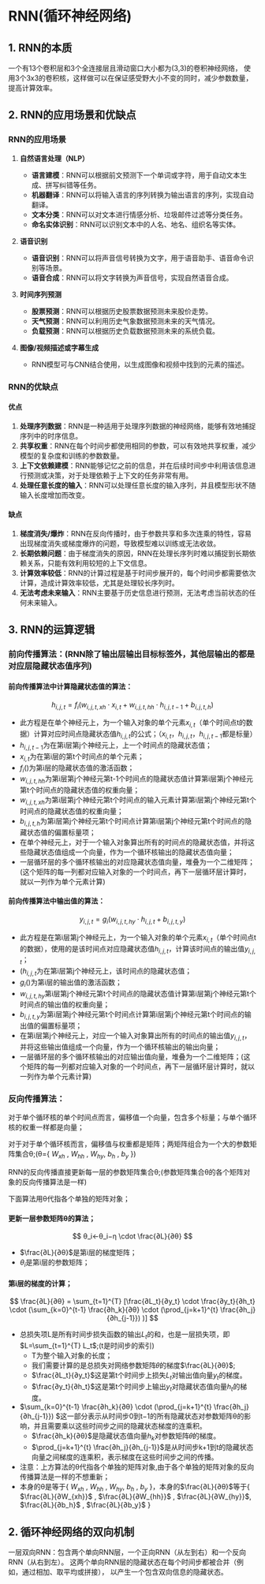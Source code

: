 # RNN(循环神经网络)

## 1. RNN的本质

一个有13个卷积层和3个全连接层且滑动窗口大小都为(3,3)的卷积神经网络，
使用3个3x3的卷积核，这样做可以在保证感受野大小不变的同时，减少参数数量，提高计算效率。

## 2. RNN的应用场景和优缺点

### RNN的应用场景

1. **自然语言处理（NLP）**

   - **语言建模**：RNN可以根据前文预测下一个单词或字符，用于自动文本生成、拼写纠错等任务。
   - **机器翻译**：RNN可以将输入语言的序列转换为输出语言的序列，实现自动翻译。
   - **文本分类**：RNN可以对文本进行情感分析、垃圾邮件过滤等分类任务。
   - **命名实体识别**：RNN可以识别文本中的人名、地名、组织名等实体。
2. **语音识别**

   - **语音识别**：RNN可以将声音信号转换为文字，用于语音助手、语音命令识别等场景。
   - **语音合成**：RNN可以将文字转换为声音信号，实现自然语音合成。
3. **时间序列预测**

   - **股票预测**：RNN可以根据历史股票数据预测未来股价走势。
   - **天气预测**：RNN可以利用历史气象数据预测未来的天气情况。
   - **负载预测**：RNN可以根据历史负载数据预测未来的系统负载。
4. **图像/视频描述或字幕生成**

   - RNN模型可与CNN结合使用，以生成图像和视频中找到的元素的描述。

### RNN的优缺点

#### 优点

1. **处理序列数据**：RNN是一种适用于处理序列数据的神经网络，能够有效地捕捉序列中的时序信息。
2. **共享权重**：RNN在每个时间步都使用相同的参数，可以有效地共享权重，减少模型的复杂度和训练的参数数量。
3. **上下文依赖建模**：RNN能够记忆之前的信息，并在后续时间步中利用该信息进行预测或决策，对于处理依赖于上下文的任务非常有用。
4. **处理任意长度的输入**：RNN可以处理任意长度的输入序列，并且模型形状不随输入长度增加而改变。

#### 缺点

1. **梯度消失/爆炸**：RNN在反向传播时，由于参数共享和多次连乘的特性，容易出现梯度消失或梯度爆炸的问题，导致模型难以训练或无法收敛。
2. **长期依赖问题**：由于梯度消失的原因，RNN在处理长序列时难以捕捉到长期依赖关系，只能有效利用较短的上下文信息。
3. **计算效率较低**：RNN的计算过程是基于时间步展开的，每个时间步都需要依次计算，造成计算效率较低，尤其是处理较长序列时。
4. **无法考虑未来输入**：RNN主要基于历史信息进行预测，无法考虑当前状态的任何未来输入。

## 3. RNN的运算逻辑

### 前向传播算法：(RNN除了输出层输出目标标签外，其他层输出的都是对应层隐藏状态值序列)

#### 前向传播算法中计算隐藏状态值的算法：

$$
h_{i,j,t}=f_i(w_{i,j,t,xh} \cdot x_{i,t} + w_{i,j,t,hh} \cdot h_{i,j,t-1}+b_{i,j,t,h})
$$

- 此方程是在单个神经元上，为一个输入对象的单个元素$x_{i,t}$（单个时间点t的数据）计算对应时间点隐藏状态值$h_{i,j,t}$的公式；（$x_{i,t}，h_{i,j,t}，h_{i,j,t-1}$都是标量）
- $h_{i,j,t-1}$为在第i层第j个神经元上，上一个时间点的隐藏状态值；
- $x_{i,t}$为在第i层的第t个时间点的单个元素；
- $f_i()$为第i层的隐藏状态值的激活函数；
- $w_{i,j,t,hh}$为第i层第j个神经元第t-1个时间点的隐藏状态值计算第i层第j个神经元第t个时间点的隐藏状态值的权重向量；
- $w_{i,j,t,xh}$为第i层第j个神经元第t个时间点的输入元素计算第i层第j个神经元第t个时间点的隐藏状态值的权重向量；
- $b_{i,j,t,h}$为第i层第j个神经元第t个时间点计算第i层第j个神经元第t个时间点的隐藏状态值的偏置标量项；
- 在单个神经元上，对于一个输入对象算出所有的时间点的隐藏状态值，并将这些隐藏状态值组成一个向量，作为一个循环核输出的隐藏状态值向量；
- 一层循环层的多个循环核输出的对应隐藏状态值向量，堆叠为一个二维矩阵；(这个矩阵的每一列都对应输入对象的一个时间点，再下一层循环层计算时，就以一列作为单个元素计算)

#### 前向传播算法中输出值的算法：

$$
y_{i,j,t}=g_i(w_{i,j,t,hy} \cdot h_{i,j,t} + b_{i,j,t,y})
$$

- 此方程是在第i层第j个神经元上，为一个输入对象的单个元素$x_{i,t}$（单个时间点t的数据），使用的是该时间点对应隐藏状态值$h_{i,j,t}$，计算该时间点的输出值$y_{i,j,t}$；
- $(h_{i,j,t}$为在第i层第j个神经元上，该时间点的隐藏状态值；
- $g_i()$为第i层的输出值的激活函数；
- $w_{i,j,t,hy}$第i层第j个神经元第t个时间点的隐藏状态值计算第i层第j个神经元第t个时间点的输出值的权重向量；
- $b_{i,j,t,y}$为第i层第j个神经元第t个时间点计算第i层第j个神经元第t个时间点的输出值的偏置标量项；
- 在第i层第j个神经元上，对应一个输入对象算出所有的时间点的输出值$y_{i,j,t}$，并将这些输出值组成一个向量，作为一个循环核输出的输出向量；
- 一层循环层的多个循环核输出的对应输出值向量，堆叠为一个二维矩阵；(这个矩阵的每一列都对应输入对象的一个时间点，再下一层循环层计算时，就以一列作为单个元素计算)

### 反向传播算法：

对于单个循环核的单个时间点而言，偏移值一个向量，包含多个标量；与单个循环核的权重一样都是向量；

对于对于单个循环核而言，偏移值与权重都是矩阵；两矩阵组合为一个大的参数矩阵集合θ;(θ={ $W_{xh}$ , $W_{hh}$ , $W_{hy}$, $b_h$ , $b_y$ })

RNN的反向传播直接更新每一层的参数矩阵集合θ;(参数矩阵集合θ的各个矩阵对象的反向传播算法是一样)

下面算法用θ代指各个单独的矩阵对象；

#### 更新一层参数矩阵θ的算法；

$$
θ_i←θ_i−η \cdot \frac{∂L}{∂θ}
$$

- $\frac{∂L}{∂θ}$是第i层的梯度矩阵；
- $θ_i$是第i层的参数矩阵；

#### 第i层的梯度的计算；

$$
\frac{∂L}{∂θ} = \sum_{t=1}^{T} [\frac{∂L_t}{∂y_t} \cdot \frac{∂y_t}{∂h_t} \cdot (\sum_{k=0}^{t-1} \frac{∂h_k}{∂θ} \cdot (\prod_{j=k+1}^{t} \frac{∂h_j}{∂h_{j-1}}) )]
$$

- 总损失项L是所有时间步损失函数的输出$L_t$的和，也是一层损失项，即$L=\sum_{t=1}^{T} L_t$;(t是时间步的索引)
  - T为整个输入对象的长度；
  - 我们需要计算的是总损失对网络参数矩阵𝜃的梯度$\frac{∂L}{∂θ}$;
  - $\frac{∂L_t}{∂y_t}$这是第t个时间步上损失$L_t$对输出值向量$y_t$的梯度。
  - $\frac{∂y_t}{∂h_t}$这是第t个时间步上输出$y_t$对隐藏状态值向量$h_t$的梯度。
- $\sum_{k=0}^{t-1} \frac{∂h_k}{∂θ} \cdot (\prod_{j=k+1}^{t} \frac{∂h_j}{∂h_{j-1}}) $这一部分表示从时间步0到t−1的所有隐藏状态对参数矩阵θ的影响，并且需要乘以这些时间步之间的隐藏状态梯度的连乘积。
  - $\frac{∂h_k}{∂θ}$是隐藏状态值向量$h_k$对参数矩阵𝜃的梯度。
  - $\prod_{j=k+1}^{t} \frac{∂h_j}{∂h_{j-1}}$是从时间步k+1到t的隐藏状态向量之间梯度的连乘积，表示梯度在这些时间步之间的传播。
- 注意：上方算法的θ代指各个单独的矩阵对象,由于各个单独的矩阵对象的反向传播算法是一样的不想重新；
- 本身的θ是等于{ $W_{xh}$ , $W_{hh}$ , $W_{hy}$, $b_h$ , $b_y$ }，本身的$\frac{∂L}{∂θ}$等于{ $\frac{∂L}{∂W_{xh}}$ , $\frac{∂L}{∂W_{hh}}$ , $\frac{∂L}{∂W_{hy}}$, $\frac{∂L}{∂b_h}$ , $\frac{∂L}{∂b_y}$ }
## 2. 循环神经网络的双向机制
一层双向RNN：包含两个单向RNN层，一个正向RNN（从左到右）和一个反向RNN（从右到左）。
这两个单向RNN层的隐藏状态在每个时间步都被合并（例如，通过相加、取平均或拼接），
以产生一个包含双向信息的隐藏状态。